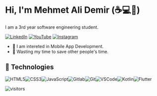 # Hi, I'm Mehmet Ali Demir (:coffee::computer::rocket:)

I am a 3rd year software engineering student.
 
 [![LinkedIn](https://img.shields.io/badge/linkedin-%230077B5.svg?&style=for-the-badge&logo=linkedin&logoColor=white)](https://linkedin.com/in/mehmetalidemir) 
 [![YouTube](https://img.shields.io/badge/youtube-%23FF0000.svg?&style=for-the-badge&logo=youtube&logoColor=white)](https://www.youtube.com/channel/UCKLI_cuD7AFZKnWRNeTM5BA) 
 [![Instagram](https://img.shields.io/badge/instagram-%23bb3283.svg?&style=for-the-badge&logo=instagram&logoColor=white)](https://www.instagram.com/developer_camp/) 
 

- :muscle: I am intereted in Mobile App Development.
- :dart: Wasting my time to save other people's time.


## :wrench: Technologies

![HTML5](https://img.icons8.com/color/30/html-5.png)![CSS3](https://img.icons8.com/color/30/css3.png)![JavaScript](https://img.icons8.com/color/30/javascript.png)![Gitlab](https://img.icons8.com/color/30/gitlab.png)![Git](https://img.icons8.com/color/30/git.png)![VSCode](https://img.icons8.com/color/30/visual-studio-code-2019.png)![Kotlin](https://img.icons8.com/color/30/kotlin.png)![Flutter](https://img.icons8.com/color/30/flutter.png)

</details>

![visitors](https://visitor-badge.laobi.icu/badge?page_id=mehmetalidemir)

[personal website]: https://mehmetalidemir.ml
[twitter]: https://twitter.com/wehmetalidemir
[instagram]: https://instagram.com/mehmetali_demir


